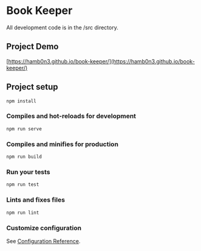 # Book Keeper

All development code is in the /src directory.

## Project Demo
[https://hamb0n3.github.io/book-keeper/](https://hamb0n3.github.io/book-keeper/)

## Project setup
```
npm install
```

### Compiles and hot-reloads for development
```
npm run serve
```

### Compiles and minifies for production
```
npm run build
```

### Run your tests
```
npm run test
```

### Lints and fixes files
```
npm run lint
```

### Customize configuration
See [Configuration Reference](https://cli.vuejs.org/config/).
